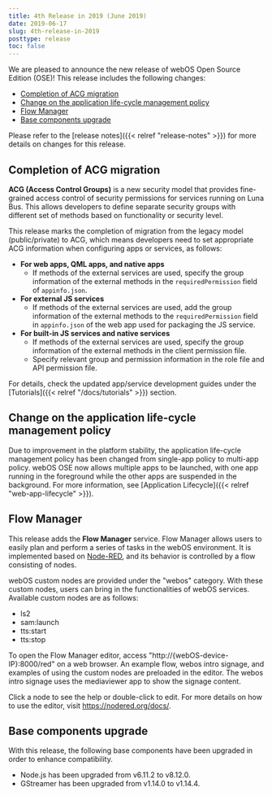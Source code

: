 ```yaml
---
title: 4th Release in 2019 (June 2019)
date: 2019-06-17
slug: 4th-release-in-2019
posttype: release
toc: false
---
```


We are pleased to announce the new release of webOS Open Source Edition (OSE)! This release includes the following changes:

* [Completion of ACG migration](#completion-of-acg-migration)
* [Change on the application life-cycle management policy](#change-on-the-application-life-cycle-management-policy)
* [Flow Manager](#flow-manager)
* [Base components upgrade](#base-components-upgrade)

Please refer to the [release notes]({{< relref "release-notes" >}}) for more details on changes for this release.

## Completion of ACG migration

**ACG (Access Control Groups)** is a new security model that provides fine-grained access control of security permissions for services running on Luna Bus. This allows developers to define separate security groups with different set of methods based on functionality or security level.

This release marks the completion of migration from the legacy model (public/private) to ACG, which means developers need to set appropriate ACG information when configuring apps or services, as follows:

* **For web apps, QML apps, and native apps**
    * If methods of the external services are used, specify the group information of the external methods in the `requiredPermission` field of `appinfo.json`.
* **For external JS services**
    * If methods of the external services are used, add the group information of the external methods to the `requiredPermission` field in `appinfo.json` of the web app used for packaging the JS service.
* **For built-in JS services and native services**
    * If methods of the external services are used, specify the group information of the external methods in the client permission file.
    * Specify relevant group and permission information in the role file and API permission file.

For details, check the updated app/service development guides under the [Tutorials]({{< relref "/docs/tutorials" >}}) section.

## Change on the application life-cycle management policy

Due to improvement in the platform stability, the application life-cycle management policy has been changed from single-app policy to multi-app policy. webOS OSE now allows multiple apps to be launched, with one app running in the foreground while the other apps are suspended in the background. For more information, see [Application Lifecycle]({{< relref "web-app-lifecycle" >}}).

## Flow Manager

This release adds the **Flow Manager** service. Flow Manager allows users to easily plan and perform a series of tasks in the webOS environment. It is implemented based on [Node-RED](https://nodered.org), and its behavior is controlled by a flow consisting of nodes.

webOS custom nodes are provided under the "webos" category. With these custom nodes, users can bring in the functionalities of webOS services. Available custom nodes are as follows:

* ls2
* sam:launch
* tts:start
* tts:stop

To open the Flow Manager editor, access "http://{webOS-device-IP}:8000/red" on a web browser. An example flow, webos intro signage, and examples of using the custom nodes are preloaded in the editor. The webos intro signage uses the mediaviewer app to show the signage content.

Click a node to see the help or double-click to edit. For more details on how to use the editor, visit https://nodered.org/docs/.

## Base components upgrade

With this release, the following base components have been upgraded in order to enhance compatibility.

* Node.js has been upgraded from v6.11.2 to v8.12.0.
* GStreamer has been upgraded from v1.14.0 to v1.14.4.
